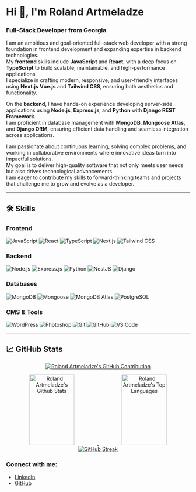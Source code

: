 # Hi 👋, I'm Roland Artmeladze  
### Full-Stack Developer from Georgia


I am an ambitious and goal-oriented full-stack web developer with a strong foundation in frontend development and expanding expertise in backend technologies.  
My **frontend** skills include **JavaScript** and **React**, with a deep focus on **TypeScript** to build scalable, maintainable, and high-performance applications.  
I specialize in crafting modern, responsive, and user-friendly interfaces using **Next.js** **Vue.js** and **Tailwind CSS**, ensuring both aesthetics and functionality.

On the **backend**, I have hands-on experience developing server-side applications using **Node.js**, **Express.js**, and **Python** with **Django REST Framework**.  
I am proficient in database management with **MongoDB**, **Mongoose Atlas**, and **Django ORM**, ensuring efficient data handling and seamless integration across applications.

I am passionate about continuous learning, solving complex problems, and working in collaborative environments where innovative ideas turn into impactful solutions.  
My goal is to deliver high-quality software that not only meets user needs but also drives technological advancements.  
I am eager to contribute my skills to forward-thinking teams and projects that challenge me to grow and evolve as a developer.

---

## 🛠️ Skills

### **Frontend**
<div>
  <img src="https://img.shields.io/badge/JavaScript-F7DF1E?style=flat-square&logo=javascript&logoColor=black" alt="JavaScript"/>
  <img src="https://img.shields.io/badge/React-61DAFB?style=flat-square&logo=react&logoColor=black" alt="React"/>
  <img src="https://img.shields.io/badge/TypeScript-3178C6?style=flat-square&logo=typescript&logoColor=white" alt="TypeScript"/>
  <img src="https://img.shields.io/badge/Next.js-000000?style=flat-square&logo=next.js&logoColor=white" alt="Next.js"/>
  <img src="https://img.shields.io/badge/Tailwind%20CSS-06B6D4?style=flat-square&logo=tailwind-css&logoColor=white" alt="Tailwind CSS"/>
</div>

### **Backend**
<div>
  <img src="https://img.shields.io/badge/Node.js-339933?style=flat-square&logo=node.js&logoColor=white" alt="Node.js"/>
  <img src="https://img.shields.io/badge/Express.js-000000?style=flat-square&logo=express&logoColor=white" alt="Express.js"/>
  <img src="https://img.shields.io/badge/Python-306998?style=flat-square&logo=Python&logoColor=white" alt="Python"/>
  <img src="https://img.shields.io/badge/NestJS-E0234E?style=flat-square&logo=nestjs&logoColor=white" alt="NestJS"/>
  <img src="https://img.shields.io/badge/Django-092E20?style=flat-square&logo=Django&logoColor=white" alt="Django"/>
</div>

### **Databases**
<div>
  <img src="https://img.shields.io/badge/MongoDB-47A248?style=flat-square&logo=mongodb&logoColor=white" alt="MongoDB"/>
  <img src="https://img.shields.io/badge/Mongoose-880000?style=flat-square&logo=mongodb&logoColor=white" alt="Mongoose"/>
  <img src="https://img.shields.io/badge/MongoDB%20Atlas-47A248?style=flat-square&logo=mongodb&logoColor=white" alt="MongoDB Atlas"/>
  <img src="https://img.shields.io/badge/PostgreSQL-336791?style=flat-square&logo=postgresql&logoColor=white" alt="PostgreSQL"/>
</div>

### **CMS & Tools**
<div>
  <img src="https://img.shields.io/badge/WordPress-21759B?style=flat-square&logo=wordpress&logoColor=white" alt="WordPress"/>
  <img src="https://img.shields.io/badge/Adobe%20Photoshop-31A8FF?style=flat-square&logo=Adobe%20Photoshop&logoColor=white" alt="Photoshop"/>
  <img src="https://img.shields.io/badge/Git-F05032?style=flat-square&logo=git&logoColor=white" alt="Git"/>
  <img src="https://img.shields.io/badge/GitHub-181717?style=flat-square&logo=github&logoColor=white" alt="GitHub"/>
  <img src="https://img.shields.io/badge/VS%20Code-007ACC?style=flat-square&logo=visual-studio-code&logoColor=white" alt="VS Code"/>
</div>

---

## 📈 GitHub Stats

<p align="center">
  <a href="https://github.com/rolandiartmeladze">
    <img src="https://github-profile-summary-cards.vercel.app/api/cards/profile-details?username=rolandiartmeladze&theme=radical" alt="Roland Artmeladze's GitHub Contribution"/>
  </a>
</p> 

<p align="center">
  <a href="https://github.com/rolandiartmeladze">
    <img src="https://github-readme-stats.vercel.app/api?username=rolandiartmeladze&show_icons=true&count_private=true&theme=react&border_color=7F3FBF&bg_color=0D1117&title_color=CDB4DB&icon_color=CDB4DB" alt="Roland Artmeladze's Github Stats" height="192px" width="49.5%"/>
  </a>
  <a href="https://github.com/rolandiartmeladze">
    <img src="https://github-readme-stats.vercel.app/api/top-langs/?username=rolandiartmeladze&langs_count=8&layout=compact&theme=react&border_color=7F3FBF&bg_color=0D1117&title_color=CDB4DB&icon_color=CDB4DB" alt="Roland Artmeladze's Top Languages" height="192px" width="49.5%"/>
  </a>
  <a href="https://git.io/streak-stats">
<img src="https://streak-stats.demolab.com?user=rolandiartmeladze" alt="GitHub Streak" />
</a>
</p>


  
### Connect with me:
- [LinkedIn](https://www.linkedin.com/in/roland-artmeladze/)
- [GitHub](https://github.com/rolandiartmeladze)
